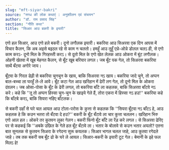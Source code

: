 ```yaml
---
slug: "mft-siyar-bakri"
source: "मगध की लोक कथाएं : अनुशाीलन एवं संचयन"
author: "डॉ. राम प्रसाद सिंह"
section: "नीति कथा"
title: "सिआर आउ बकरी के इयारी"
---
```

एगो हल सिआर, आउ एगो हले बकरी। दूनो लगौलक इयारी। बकरिया आउ सिअरवा एक दिन आपस में विचार कैलन, कि अब अइसे बइठल रहे से काम न चलतो। हमहूँ आउ तूहूँ एन्ने-ओन्ने डोलल चलऽ ही, से एगो काम करऽ- दूनो मिल के गिरहस्ती करऽ। से दूतो मिल के एगो खेत लेलक आउ ओकरा में बूंट लगौलक। ओहनी खेतवा में खूब मेहनत कैलन, से बूँट खूब बरियार लगल। जब बूँट पक गेल, तो सिअरवा बकरिया साथै बँटवा अगोरे जाय।
 
बूँटवा के गिरल डेढ़ी से बकरिया चुनचुन के खाय, बाकि सिअरवा नऽ खाय। बकरिया जादे चुने, तो अप्पन बाल-बच्चा ला घरहूँ ले-ले आवे। बूँट कटा गेल आउ खरिहान में ढेरी लग गेल, तो दूनो मिल के ओकरा दंवलन। जब ओसा-पोसा के बूँट के ढेरी लगल, तो बकरिया बाँटे ला कहलक, बाकि सिअरवा बाँटवे नऽ करे। कहे कि ''तू तो अप्पन हिस्सा चुन-चुन के खाइये गेले हैं, तोरा एकरा में हिस्सा नऽ हउ!'' बकरिया कहे कि बाँटबे करऽ, बाकि सियरा नहिए बाँटलक। 

से बकरी उहाँ से घरे चल आयल आउ टोला-परोस के कुत्ता से कहलक कि ''सियरा बूँटवा नऽ बाँटऽ हे, आउ कहलक हे कि कउन भतरा तो बँटवा दे हउ?'’ बकरी के बूँट बँटावे ला चार कुत्ता चललन। खरिहान भिरु एगो आल हल। ओकरे तर कुतवन लुका गेलन। बकरी फिनो बूँट बाँटे ला रेंड़ करे लगल। से सिअरवा ढेरिए पर से कहकई कि ''अबके उछिल के गेले हल बूँट बँटावे ला। भतार के बोलावे से कउन भतार अयलो?  एतना बात सुनलक से कुतवन सिअरा के रगेदना सुरू कयलक। सिआर भागल चलल जाहे, आउ कुतवा रगेदले जाहे। तब तक बकरी सब बूँट ढो के घरे ले आयल। सिआर-बकरी के इयारी टूट गेल। बेमानी के इहे फल मिलऽ हे!